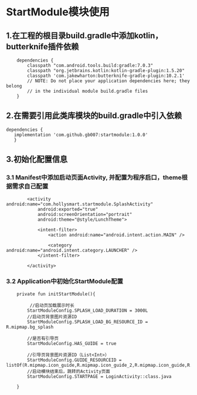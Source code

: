 # StartModule模块使用

## 1.在工程的根目录build.gradle中添加kotlin，butterknife插件依赖

````
    dependencies {
        classpath "com.android.tools.build:gradle:7.0.3"
        classpath "org.jetbrains.kotlin:kotlin-gradle-plugin:1.5.20"
        classpath 'com.jakewharton:butterknife-gradle-plugin:10.2.1'
        // NOTE: Do not place your application dependencies here; they belong
        // in the individual module build.gradle files
    }

````

## 2.在需要引用此类库模块的build.gradle中引入依赖

 ````
dependencies {
	implementation 'com.github.gb007:startmodule:1.0.0'
	}

````

## 3.初始化配置信息

### 3.1 Manifest中添加启动页面Activity, 并配置为程序启口，theme根据需求自己配置

````
        <activity android:name="com.hollysmart.startmodule.SplashActivity"
            android:exported="true"
            android:screenOrientation="portrait"
            android:theme="@style/LunchTheme">

            <intent-filter>
                <action android:name="android.intent.action.MAIN" />

                <category android:name="android.intent.category.LAUNCHER" />
            </intent-filter>

        </activity>

````

### 3.2 Application中初始化StartModule配置

````
    private fun initStartModule(){
   
         //启动页加载展示时长
        StartModuleConfig.SPLASH_LOAD_DURATION = 3000L
        //启动页背景图片资源ID
        StartModuleConfig.SPLASH_LOAD_BG_RESOURCE_ID = R.mipmap.bg_splash
        
        //是否有引导页
        StartModuleConfig.HAS_GUIDE = true
        
        //引导页背景图片资源ID（List<Int>）
        StartModuleConfig.GUIDE_RESOURCEID = listOf(R.mipmap.icon_guide,R.mipmap.icon_guide_2,R.mipmap.icon_guide,R.mipmap.icon_guide_2,)
        //启动模块结束后，跳转的Activity页面
        StartModuleConfig.STARTPAGE = LoginActivity::class.java

    }

````
